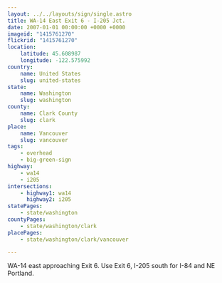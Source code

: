 ```yaml
---
layout: ../../layouts/sign/single.astro
title: WA-14 East Exit 6 - I-205 Jct.
date: 2007-01-01 00:00:00 +0000 +0000
imageid: "1415761270"
flickrid: "1415761270"
location:
    latitude: 45.608987
    longitude: -122.575992
country:
    name: United States
    slug: united-states
state:
    name: Washington
    slug: washington
county:
    name: Clark County
    slug: clark
place:
    name: Vancouver
    slug: vancouver
tags:
    - overhead
    - big-green-sign
highway:
    - wa14
    - i205
intersections:
    - highway1: wa14
      highway2: i205
statePages:
    - state/washington
countyPages:
    - state/washington/clark
placePages:
    - state/washington/clark/vancouver

---
```

WA-14 east approaching Exit 6.  Use Exit 6, I-205 south for I-84 and NE Portland.
